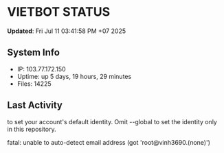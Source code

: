 # VIETBOT STATUS
**Updated**: Fri Jul 11 03:41:58 PM +07 2025

## System Info
- IP: 103.77.172.150
- Uptime: up 5 days, 19 hours, 29 minutes
- Files: 14225

## Last Activity

to set your account's default identity.
Omit --global to set the identity only in this repository.

fatal: unable to auto-detect email address (got 'root@vinh3690.(none)')
